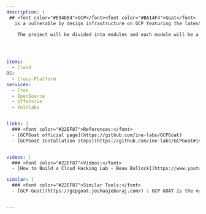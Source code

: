 ```yaml
---
description: |
 ## <font color="#E94D84">GCP</font><font color="#BA14F4">Goat</font>
   is a vulnerable by design infrastructure on GCP featuring the latest released OWASP Top 10 web application security risks (2021) and other misconfiguration based on services such as IAM, Storage Bucket, Cloud Functions and Compute Engine. GCPGoat mimics real-world infrastructure but with added vulnerabilities. It features multiple escalation paths and is focused on a black-box approach.

    The project will be divided into modules and each module will be a separate web application, powered by varied tech stacks and development practices. It will leverage IaC through terraform to ease the deployment process.



 
items:
  - Cloud
OS:
  - Cross-Platform
services:
  - Free
  - OpenSource
  - Offensive
  - Vulnlabs


links: |
  ### <font color="#22EF87">References:</font>
  - [GCPGoat official page](https://github.com/ine-labs/GCPGoat)
  - [GCPGoat Installation steps](https://github.com/ine-labs/GCPGoat#installation)


videos: | 
  ### <font color="#22EF87">Videos:</font>
  - [How to Build a Cloud Hacking Lab - Beau Bullock](https://www.youtube.com/watch?v=4s_3oNwqImo)

similar: | 
  ### <font color="#22EF87">Similar Tools:</font>
  - [GCP-Goat](https://gcpgoat.joshuajebaraj.com/) : GCP GOAT is the vulnerable application for learn the GCP Security


---
```


